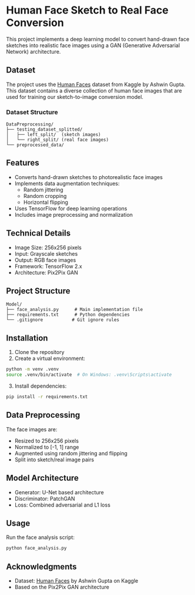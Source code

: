 # Human Face Sketch to Real Face Conversion

This project implements a deep learning model to convert hand-drawn face sketches into realistic face images using a GAN (Generative Adversarial Network) architecture.

## Dataset

The project uses the [Human Faces](https://www.kaggle.com/datasets/ashwingupta3012/human-faces) dataset from Kaggle by Ashwin Gupta. This dataset contains a diverse collection of human face images that are used for training our sketch-to-image conversion model.

### Dataset Structure
```
DataPreprocessing/
├── testing_dataset_splitted/
│   ├── left_split/  (sketch images)
│   └── right_split/ (real face images)
└── preprocessed_data/
```

## Features

- Converts hand-drawn sketches to photorealistic face images
- Implements data augmentation techniques:
  - Random jittering
  - Random cropping
  - Horizontal flipping
- Uses TensorFlow for deep learning operations
- Includes image preprocessing and normalization

## Technical Details

- Image Size: 256x256 pixels
- Input: Grayscale sketches
- Output: RGB face images
- Framework: TensorFlow 2.x
- Architecture: Pix2Pix GAN

## Project Structure

```
Model/
├── face_analysis.py      # Main implementation file
├── requirements.txt      # Python dependencies
└── .gitignore           # Git ignore rules
```

## Installation

1. Clone the repository
2. Create a virtual environment:
```bash
python -m venv .venv
source .venv/bin/activate  # On Windows: .venv\Scripts\activate
```
3. Install dependencies:
```bash
pip install -r requirements.txt
```

## Data Preprocessing

The face images are:
- Resized to 256x256 pixels
- Normalized to [-1, 1] range
- Augmented using random jittering and flipping
- Split into sketch/real image pairs

## Model Architecture

- Generator: U-Net based architecture
- Discriminator: PatchGAN
- Loss: Combined adversarial and L1 loss

## Usage

Run the face analysis script:
```bash
python face_analysis.py
```

## Acknowledgments

- Dataset: [Human Faces](https://www.kaggle.com/datasets/ashwingupta3012/human-faces) by Ashwin Gupta on Kaggle
- Based on the Pix2Pix GAN architecture

